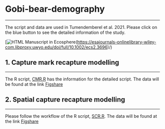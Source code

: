 # **Gobi-bear-demography**
----------------
The script and data are used in Tumendemberel et al. 2021. Please click on the blue button to see the detailed information of the study.
 <!-- usage note: edit the H1 title above to personalize the manuscript -->
[![HTML Manuscript in Ecosphere](https://img.shields.io/badge/manuscript-HTML-blue.svg)(https://esajournals-onlinelibrary-wiley-com.libproxy.uwyo.edu/doi/full/10.1002/ecs2.3696)/)


## **1. Capture mark recapture modelling**
----------------
The R script, [CMR.R](https://github.com/odko2008/Gobi-bear-demography/tree/main/Scripts) has the information for the detailed script.  The data will be found at the link [Figshare](https://figshare.com/articles/dataset/Demography_of_Gobi_bears/14776206)


## **2. Spatial capture recapture modelling**
----------------
Please follow the workflow of the R script, [SCR.R](https://github.com/odko2008/Gobi-bear-demography/tree/main/Scripts). The data will be found at the link [Figshare](https://figshare.com/articles/dataset/Demography_of_Gobi_bears/14776206)
